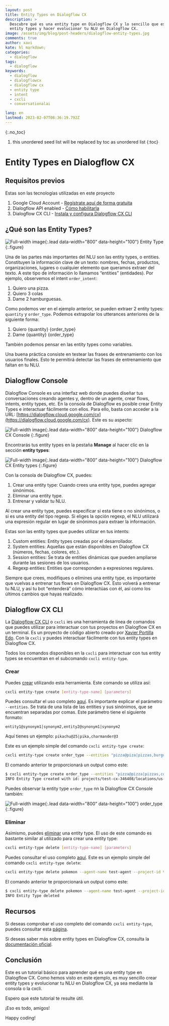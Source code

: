 ```yaml
---
layout: post
title: Entity Types en Dialogflow CX
description: >
  Descubre qué es una entity type en Dialogflow CX y lo sencillo que es crear
  entity types y hacer evolucionar tu NLU en Dialogflow CX.
image: /assets/img/blog/post-headers/dialogflow-entity-types.jpg
comments: true
author: xavi
kate: hl markdown;
categories:
  - dialogflow
tags:
  - dialogflow
keywords:
  - dialogflow
  - dialogflowcx
  - dialogflow cx
  - entity type
  - intent
  - cxcli
  - conversationalai

lang: en
lastmod: 2023-02-07T08:36:19.792Z
---
```

{:.no_toc}
1. this unordered seed list will be replaced by toc as unordered list
{:toc}

# Entity Types en Dialogflow CX

## Requisitos previos 

Estas son las tecnologías utilizadas en este proyecto 
1. Google Cloud Account - [Regístrate aquí de forma gratuita](https://cloud.google.com/)
2. Dialogflow API enabled - [Cómo habilitarla](https://cloud.google.com/dialogflow/cx/docs/reference)
3. Dialogflow CX CLI - [Instala y configura Dialogflow CX CLI](https://cxcli.xavidop.me/)

## ¿Qué son las Entity Types?

![Full-width image](/assets/img/blog/tutorials/dialogflow-entity-types/entity-type.png){:.lead data-width="800" data-height="100"}
Entity Type
{:.figure}

Una de las partes más importantes del NLU son las entity types, o entities. Constituyen la información clave de un texto: nombres, fechas, productos, organizaciones, lugares o cualquier elemento que queramos extraer del texto. A este tipo de información lo llamamos “entities” (entidades). Por ejemplo, observemos el intent `order_intent`:
1. Quiero una pizza.
2. Quiero 3 colas
3. Dame 2 hamburguesas.

Como podemos ver en el ejemplo anterior, se pueden extraer 2 entity types: `quantity` y `order_type`. Podemos extrapolar los utterances anteriores de la siguiente forma:
1. Quiero {quantity} {order_type}
2. Dame {quantity} {order_type}

También podemos pensar en las entity types como variables.

Una buena práctica consiste en testear las frases de entrenamiento con los usuarios finales. Esto te permitirá detectar las frases de entrenamiento que faltan en tu NLU.

## Dialogflow Console

Dialogflow Console es una interfaz web donde puedes diseñar tus conversaciones creando agentes y, dentro de un agente, crear flows, intents, entity types, etc. En la consola de Dialogflow es posible crear Entity Types e interactuar fácilmente con ellos. Para ello, basta con acceder a la URL: [https://dialogflow.cloud.google.com/cx](https://dialogflow.cloud.google.com/cx). Este es su aspecto:

![Full-width image](/assets/img/blog/tutorials/dialogflow-agents/console.png){:.lead data-width="800" data-height="100"}
Dialogflow CX Console
{:.figure}

Encontrarás tus entity types en la pestaña **Manage** al hacer clic en la sección **entity types**:

![Full-width image](/assets/img/blog/tutorials/dialogflow-entity-types/console-entity-type.png){:.lead data-width="800" data-height="100"}
Dialogflow CX Entity types
{:.figure}

Con la consola de Dialogflow CX, puedes: 
1. Crear una entity type: Cuando crees una entity type, puedes agregar sinónimos.
2. Eliminar una entity type.
3. Entrenar y validar tu NLU.

Al crear una entity type, puedes especificar si esta tiene o no sinónimos, o si es una entity del tipo regexp. Si eliges la opción regexp, el NLU utilizará una expresión regular en lugar de sinónimos para extraer la información. 

Estas son las entity types que puedes utilizar en tus intents: 
1. Custom entities: Entity types creadas por el desarrollador.
2. System entities: Aquellas que están disponibles en Dialogflow CX (números, fechas, colores, etc.).
3. Session entities: Se trata de entities dinámicas que pueden ampliarse durante las sesiones de los usuarios.
4. Regexp entities: Entities que corresponden a expresiones regulares.

Siempre que crees, modifiques o elimines una entity type, es importante que vuelvas a entrenar tus flows en Dialogflow CX. Esto volverá a entrenar tu NLU, y así tu bot “entenderá” cómo interactúas con él, así como los últimos cambios que hayas realizado. 

## Dialogflow CX CLI

La [Dialogflow CX CLI](https://cxcli.xavidop.me/) o `cxcli` ies una herramienta de línea de comandos que puedes utilizar para interactuar con tus proyectos en Dialogflow CX en un terminal. Es un proyecto de código abierto creado por [Xavier Portilla Edo](https://xavidop.me/). Con la `cxcli` y puedes interactuar fácilmente con tus entity types en Dialogflow CX.

Todos los comandos disponibles en la `cxcli` para interactuar con tus entity types se encuentran en el subcomando `cxcli entity-type`.

### Crear

Puedes [crear](https://cxcli.xavidop.me/entitytypes/create) utilizando esta herramienta. Este comando se utiliza así: 

```sh
cxcli entity-type create [entity-type-name] [parameters]
```

Puedes consultar el uso completo [aquí](https://cxcli.xavidop.me/cmd/cxcli_entity-type_create). Es importante explicar el parámetro `--entities`. Se trata de una lista de las entities y sus sinónimos, que se encuentran separadas por comas. Este parámetro tiene el siguiente formato:
```
entity1@synonym1|synonym2,entity2@synonym1|synonym2
```

Aquí tienes un ejemplo: `pikachu@25|pika,charmander@3`


Este es un ejemplo simple del comando `cxcli entity-type create`:

```sh
cxcli entity-type create order_type --entities "pizza@piza|pizzas,burguer@hamburguer|burguers" --agent-name test-agent --project-id test-cx-346408 --location-id us-central1
```

El comando anterior te proporcionará un output como este:

```sh
$ cxcli entity-type create order_type --entities "pizza@pizza|pizzas,coke@coke|cokes" --agent-name test-agent --project-id test-cx-346408 --location-id us-central1
INFO Entity Type created with id: projects/test-cx-346408/locations/us-central1/agents/40278ea0-c0fc-4d9a-a4d4-caa68d86295f/entityTypes/457a451d-f5ce-47da-b8dc-16b17d874a5d 
```

Puedes observar la entity type `order_type` nn la Dialogflow CX Console también:

![Full-width image](/assets/img/blog/tutorials/dialogflow-entity-types/console-entity-type-created.png){:.lead data-width="800" data-height="100"}
order_type
{:.figure}

### Eliminar

Asimismo, puedes [eliminar](https://cxcli.xavidop.me/entitytypes/delete) una entity type. El uso de este comando es bastante similar al utilizado para crear una entity type:

```sh
cxcli entity-type delete [entity-type-name] [parameters]
```

Puedes consultar el uso completo [aquí](https://cxcli.xavidop.me/cmd/cxcli_entity-type_delete). Este es un ejemplo simple del comando `cxcli entity-type delete`:

```sh
cxcli entity-type delete pokemon --agent-name test-agent --project-id test-cx-346408 --location-id us-central1
```

El comando anterior te proporcionará un output como este:

```sh
$ cxcli entity-type delete pokemon --agent-name test-agent --project-id test-cx-346408 --location-id us-central1
INFO Entity Type deleted                 
```
                        
## Recursos

Si deseas comprobar el uso completo del comando `cxcli entity-type`, puedes consultar esta [página](https://cxcli.xavidop.me/cmd/cxcli_entity-type/).

Si deseas saber más sobre entity types en Dialogflow CX, consulta la [documentación oficial](https://cloud.google.com/dialogflow/cx/docs/concept/entity).

## Conclusión 

Este es un tutorial básico para aprender qué es una entity type en Dialogflow CX. Como hemos visto en este ejemplo, es muy sencillo crear entity types y evolucionar tu NLU en Dialogflow CX, ya sea mediante la consola o la cxcli. 

Espero que este tutorial te resulte útil. 

¡Eso es todo, amigos! 

Happy coding! 